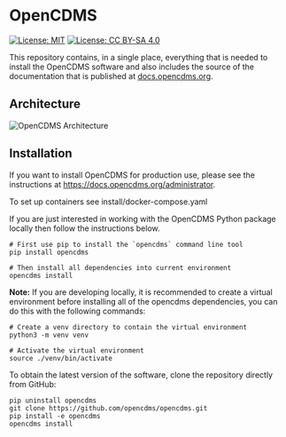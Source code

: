 # OpenCDMS

[![License: MIT](https://img.shields.io/badge/License-MIT-yellow.svg)](https://opensource.org/licenses/MIT) [![License: CC BY-SA 4.0](https://img.shields.io/badge/License-CC%20BY--SA%204.0-lightgrey.svg)](https://creativecommons.org/licenses/by-sa/4.0/)

This repository contains, in a single place, everything that is needed to install the OpenCDMS software and also includes the source of the documentation that is published at [docs.opencdms.org](https://docs.opencdms.org).


## Architecture

![OpenCDMS Architecture](http://cdn-0.plantuml.com/plantuml/png/XP5HJy8m58NVzojkzWGFumVuG1282YfEXyQ4yN3fhh2mtYvjbqYC_zrcnfGk8CkIPUqztpaz7HcBsZQoYW1GMANXrP1sF-xzq2W9ugUQU39zp6BuQfS1QXHxtBejtfRy2KAnnP99kua8saUWBY3EUN4xMxpd70VBoW558Ks2TPrpxwsXUTR_7VaE-TZOtN_uUpg8Ik4-vnDodpn0d8jIkYZfmUuKmqs5PdywaIqb6O4L5HjFXLwgZDrgofuV-jwYG8iRD7HaKsnoDc974fsRYmOlixwlnmlyqVoypnFzVThBWi5WUDmrN44CgxlbCitMu4J1NdA-_kvaChpGZpVoFe4wkA3kT0INy0vniJb7NKt7oNKwMxVCZcatXsUqolbqF5b78-AYaTKF)

## Installation

If you want to install OpenCDMS for production use, please see the instructions at https://docs.opencdms.org/administrator.

To set up containers see install/docker-compose.yaml

If you are just interested in working with the OpenCDMS Python package locally then follow the instructions below.

```
# First use pip to install the `opencdms` command line tool
pip install opencdms

# Then install all dependencies into current environment
opencdms install

```

**Note:** If you are developing locally, it is recommended to create a virtual environment before installing all of the opencdms dependencies, you can do this with the following commands:
```
# Create a venv directory to contain the virtual environment
python3 -m venv venv

# Activate the virtual environment
source ./venv/bin/activate

```

To obtain the latest version of the software, clone the repository directly from GitHub:
```
pip uninstall opencdms
git clone https://github.com/opencdms/opencdms.git
pip install -e opencdms
opencdms install

```
